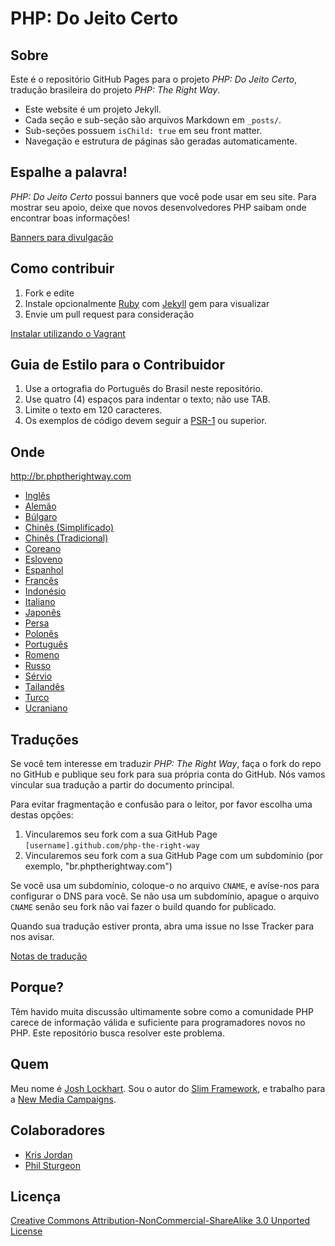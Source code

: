 # PHP: Do Jeito Certo

## Sobre

Este é o repositório GitHub Pages para o projeto _PHP: Do Jeito Certo_, tradução brasileira do projeto _PHP: The Right Way_.

* Este website é um projeto Jekyll.
* Cada seção e sub-seção são arquivos Markdown em `_posts/`.
* Sub-seções possuem `isChild: true` em seu front matter.
* Navegação e estrutura de páginas são geradas automaticamente.

## Espalhe a palavra!

_PHP: Do Jeito Certo_ possui banners que você pode usar em seu site. Para mostrar seu apoio, deixe que novos desenvolvedores PHP saibam onde encontrar boas informações!

[Banners para divulgação](http://br.phptherightway.com/banners.html)

## Como contribuir

1. Fork e edite
2. Instale opcionalmente [Ruby](https://rvm.io/rvm/install/) com [Jekyll](https://github.com/mojombo/jekyll/) gem para visualizar
3. Envie um pull request para consideração

[Instalar utilizando o Vagrant](vagrant.md)

## Guia de Estilo para o Contribuidor

1. Use a ortografia do Português do Brasil neste repositório.
2. Use quatro (4) espaços para indentar o texto; não use TAB.
3. Limite o texto em 120 caracteres.
4. Os exemplos de código devem seguir a [PSR-1](http://www.php-fig.org/psr/psr-1/) ou superior.

## Onde

<http://br.phptherightway.com>

* [Inglês](http://www.phptherightway.com)
* [Alemão](http://rwetzlmayr.github.io/php-the-right-way)
* [Búlgaro](http://bg.phptherightway.com)
* [Chinês (Simplificado)](http://wulijun.github.com/php-the-right-way)
* [Chinês (Tradicional)](http://laravel-taiwan.github.io/php-the-right-way)
* [Coreano](http://modernpug.github.io/php-the-right-way)
* [Esloveno](http://sl.phptherightway.com)
* [Espanhol](http://phpdevenezuela.github.io/php-the-right-way)
* [Francês](http://eilgin.github.io/php-the-right-way/)
* [Indonésio](http://id.phptherightway.com)
* [Italiano](http://it.phptherightway.com)
* [Japonês](http://ja.phptherightway.com)
* [Persa](http://novid.github.io/php-the-right-way/)
* [Polonês](http://pl.phptherightway.com)
* [Português](http://br.phptherightway.com)
* [Romeno](https://bgui.github.io/php-the-right-way/)
* [Russo](http://getjump.github.io/ru-php-the-right-way)
* [Sérvio](http://smatejic.github.io/php-the-right-way/)
* [Tailandês](https://apzentral.github.io/php-the-right-way/)
* [Turco](http://hkulekci.github.io/php-the-right-way/)
* [Ucraniano](http://iflista.github.com/php-the-right-way)


## Traduções

Se você tem interesse em traduzir _PHP: The Right Way_, faça o fork do repo no GitHub e publique seu fork para sua
própria conta do GitHub. Nós vamos vincular sua tradução a partir do documento principal.

Para evitar fragmentação e confusão para o leitor, por favor escolha uma destas opções:

1. Vincularemos seu fork com a sua GitHub Page `[username].github.com/php-the-right-way`
2. Vincularemos seu fork com a sua GitHub Page com um subdomínio (por exemplo, "br.phptherightway.com")

Se você usa um subdomínio, coloque-o no arquivo `CNAME`, e avíse-nos para configurar o DNS para você. Se não usa um
subdomínio, apague o arquivo `CNAME` senão seu fork não vai fazer o build quando for publicado.

Quando sua tradução estiver pronta, abra uma issue no Isse Tracker para nos avisar.

[Notas de tradução](notas_de_traducao.md)

## Porque?

Têm havido muita discussão ultimamente sobre como a comunidade PHP carece de informação válida e suficiente para programadores novos no PHP. Este repositório busca resolver este problema.

## Quem

Meu nome é [Josh Lockhart](http://twitter.com/codeguy). Sou o autor do [Slim Framework](http://www.slimframework.com/), e trabalho para a [New Media Campaigns](http://www.newmediacampaigns.com/).

## Colaboradores

* [Kris Jordan](http://krisjordan.com/)
* [Phil Sturgeon](http://philsturgeon.co.uk/)

## Licença

[Creative Commons Attribution-NonCommercial-ShareAlike 3.0 Unported License](http://creativecommons.org/licenses/by-nc-sa/3.0/)

